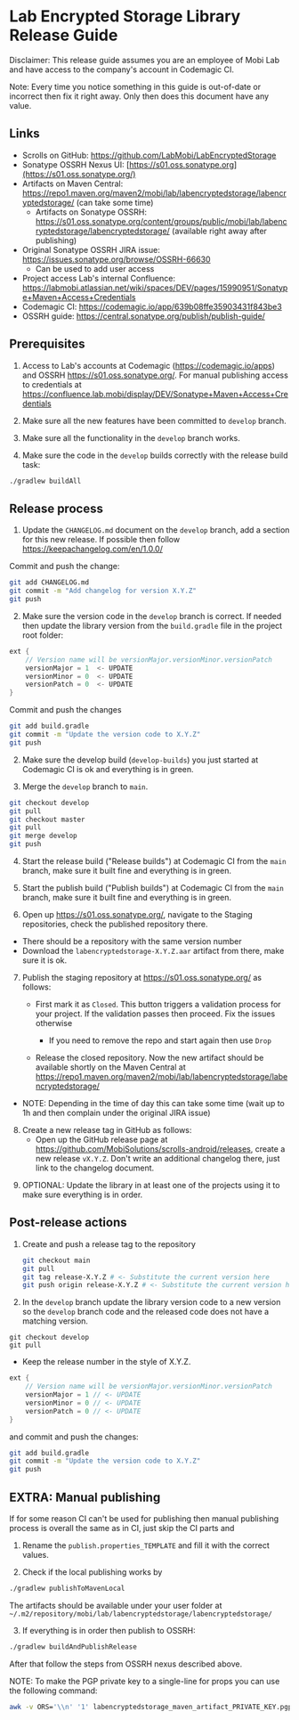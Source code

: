 # Lab Encrypted Storage Library Release Guide

Disclaimer: This release guide assumes you are an employee of Mobi Lab and have access to the company's account in Codemagic CI.

Note: Every time you notice something in this guide is out-of-date or incorrect then fix it right away. Only then does this document have any value.

## Links

- Scrolls on GitHub: https://github.com/LabMobi/LabEncryptedStorage
- Sonatype OSSRH Nexus UI: [https://s01.oss.sonatype.org](https://s01.oss.sonatype.org/)
- Artifacts on Maven Central: https://repo1.maven.org/maven2/mobi/lab/labencryptedstorage/labencryptedstorage/ (can take some time)
  - Artifacts on Sonatype OSSRH: https://s01.oss.sonatype.org/content/groups/public/mobi/lab/labencryptedstorage/labencryptedstorage/ (available right away after publishing)
- Original Sonatype OSSRH JIRA issue: https://issues.sonatype.org/browse/OSSRH-66630
  - Can be used to add user access
- Project access Lab's internal Confluence: https://labmobi.atlassian.net/wiki/spaces/DEV/pages/15990951/Sonatype+Maven+Access+Credentials
- Codemagic CI: https://codemagic.io/app/639b08ffe35903431f843be3
- OSSRH guide: https://central.sonatype.org/publish/publish-guide/

## Prerequisites

1) Access to Lab's accounts at Codemagic (https://codemagic.io/apps) and OSSRH https://s01.oss.sonatype.org/. For manual publishing access to credentials at https://confluence.lab.mobi/display/DEV/Sonatype+Maven+Access+Credentials

2) Make sure all the new features have been committed to `develop` branch.

3) Make sure all the functionality in the `develop` branch works.

4) Make sure the code in the `develop` builds correctly with the release build task:

```bash
./gradlew buildAll
```

## Release process

1) Update the `CHANGELOG.md` document on the `develop` branch, add a section for this new release. If possible then follow https://keepachangelog.com/en/1.0.0/

Commit and push the change:

```bash
git add CHANGELOG.md
git commit -m "Add changelog for version X.Y.Z"
git push
```

2) Make sure the version code in the `develop` branch is correct. If needed then update the library version from the `build.gradle` file in the project root folder:

```groovy
ext {
    // Version name will be versionMajor.versionMinor.versionPatch
    versionMajor = 1  <- UPDATE
    versionMinor = 0  <- UPDATE
    versionPatch = 0  <- UPDATE
}
```

Commit and push the changes

```bash
git add build.gradle
git commit -m "Update the version code to X.Y.Z"
git push
```

2) Make sure the develop build (`develop-builds`) you just started at Codemagic CI is ok and everything is in green.

3) Merge the `develop` branch to `main`.

```bash
git checkout develop
git pull
git checkout master
git pull
git merge develop
git push
```

4) Start the release build ("Release builds") at Codemagic CI from the `main` branch, make sure it built fine and everything is in green.

5) Start the publish build ("Publish builds") at Codemagic CI from the `main` branch, make sure it built fine and everything is in green.

6) Open up  https://s01.oss.sonatype.org/, navigate to the Staging repositories, check the published repository there. 

- There should be a repository with the same version number
- Download the `labencryptedstorage-X.Y.Z.aar` artifact from there, make sure it is ok. 

7. Publish the staging repository at  https://s01.oss.sonatype.org/ as follows:

   - First mark it as `Closed`. This button triggers a validation process for your project. If the validation passes then proceed. Fix the issues otherwise 
     - If you need to remove the repo and start again then use `Drop`

   - Release the closed repository. Now the new artifact should be available shortly on the Maven Central at https://repo1.maven.org/maven2/mobi/lab/labencryptedstorage/labencryptedstorage/

- NOTE: Depending in the time of day this can take some time (wait up to 1h and then complain under the original JIRA issue)

8. Create a new release tag in GitHub as follows:
   - Open up the GitHub release page at https://github.com/MobiSolutions/scrolls-android/releases, create a new release `vX.Y.Z`. Don't write an additional changelog there, just link to the changelog document.

9) OPTIONAL: Update the library in at least one of the projects using it to make sure everything is in order.

## Post-release actions

1. Create and push a release tag to the repository

   ```bash
   git checkout main 
   git pull 
   git tag release-X.Y.Z # <- Substitute the current version here 
   git push origin release-X.Y.Z # <- Substitute the current version here
   ```

   

2. In the `develop` branch update the library version code to a new version so the `develop` branch code and the released code does not have a matching version.

```
git checkout develop 
git pull 
```

  - Keep the release number in the style of X.Y.Z.


```groovy
ext {
    // Version name will be versionMajor.versionMinor.versionPatch
    versionMajor = 1 // <- UPDATE
    versionMinor = 0 // <- UPDATE
    versionPatch = 0 // <- UPDATE
}
```

and commit and push the changes:

```bash
git add build.gradle
git commit -m "Update the version code to X.Y.Z"
git push
```



## EXTRA: Manual publishing

If for some reason CI can't be used for publishing then manual publishing process is overall the same as in CI, just skip the CI parts and

1) Rename the `publish.properties_TEMPLATE` and fill it with the correct values.

2) Check if the local publishing works by

```bash
./gradlew publishToMavenLocal
```

The artifacts should be available under your user folder at `~/.m2/repository/mobi/lab/labencryptedstorage/labencryptedstorage/`

3) If everything is in order then publish to OSSRH:

```bash
./gradlew buildAndPublishRelease
```

After that follow the steps from OSSRH nexus described above.

NOTE: To make the PGP private key to a single-line for props you can use the following command:

```bash
awk -v ORS='\\n' '1' labencryptedstorage_maven_artifact_PRIVATE_KEY.pgp > singlelinekey.txt
```

